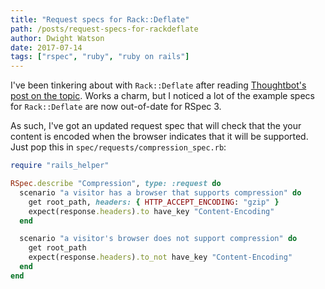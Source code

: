 ```yaml
---
title: "Request specs for Rack::Deflate"
path: /posts/request-specs-for-rackdeflate
author: Dwight Watson
date: 2017-07-14
tags: ["rspec", "ruby", "ruby on rails"]
---
```


I've been tinkering about with `Rack::Deflate` after reading [Thoughtbot's post on the topic](https://robots.thoughtbot.com/content-compression-with-rack-deflater). Works a charm, but I noticed a lot of the example specs for `Rack::Deflate` are now out-of-date for RSpec 3.

As such, I've got an updated request spec that will check that the your content is encoded when the browser indicates that it will be supported. Just pop this in `spec/requests/compression_spec.rb`:

```rb
require "rails_helper"

RSpec.describe "Compression", type: :request do
  scenario "a visitor has a browser that supports compression" do
    get root_path, headers: { HTTP_ACCEPT_ENCODING: "gzip" }
    expect(response.headers).to have_key "Content-Encoding"
  end

  scenario "a visitor's browser does not support compression" do
    get root_path
    expect(response.headers).to_not have_key "Content-Encoding"
  end
end
```
